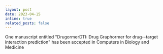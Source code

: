 ```yaml
---
layout: post
date: 2023-04-15
inline: true
related_posts: false
---
```


One manuscript entitled "DrugormerDTI: Drug Graphormer for drug--target interaction prediction" has been accepted in Computers in Biology and Medicine